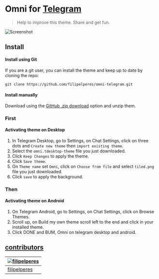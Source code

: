 # Omni for [Telegram](https://desktop.telegram.org/)

> Help to improve this theme. Share and get fun.

![Screenshot](./screenshot.png)

## Install

#### Install using Git

If you are a git user, you can install the theme and keep up to date by cloning the repo:

    git clone https://github.com/filipelperes/omni-telegram.git

#### Install manually

Download using the [GitHub .zip download](https://github.com/filipelperes/omni-telegram/archive/main.zip) option and unzip them.

### First

#### Activating theme on Desktop

1. In Telegram Desktop, go to Settings, on Chat Settings, click on three dots and `Create new theme` then `import existing theme`.
2. Select the `omni.tdesktop-theme` file you just downloaded.
3. Click `Keep Changes` to apply the theme.
4. Click `Save theme`.
5. On `Theme name` set `Omni`, click on `Choose from file` and select `tiled.png` file you just downloaded.
6. Click `save` to apply the background.

### Then

#### Activating theme on Android

1. On Telegram Android, go to Settings, on Chat Settings, click on Browse Themes.
2. Scroll up, on Build my own theme scroll left to the end and click in your installed theme.
3. Click DONE and BUM, Omni on telegram desktop and android.

## [contributors](https://github.com/filipelperes/omni-telegram/graphs/contributors)

| [![filipelperes](https://avatars2.githubusercontent.com/u/7967904?v=3&s=70)](https://github.com/nmsmith22389) |
| -------------------------------------------------------------------------------------------------------- |
| [filipelperes](https://github.com/filipelperes)                                                             |
